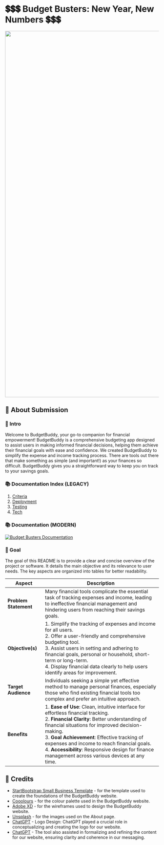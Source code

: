 # 💲💲💲 Budget Busters: New Year, New Numbers 💲💲💲
<p align="center">
  <img src="https://res.cloudinary.com/djdefbnij/image/upload/v1705314715/Hackathons/Screenshot_2024-01-15_at_10.27.38_rc7lor.png" alt="BudgetBustersBanner" width="1200"/>
</p>

## 📄 About Submission

### 🌟 Intro

Welcome to BudgetBuddy, your go-to companion for financial empowerment! BudgetBuddy is a comprehensive budgeting app designed to assist users in making informed financial decisions, helping them achieve their financial goals with ease and confidence. We created BudgetBuddy to simplify the expense and income tracking process. There are tools out there that make something as simple (and important!) as your finances so difficult. BudgetBuddy gives you a straightforward way to keep you on track to your savings goals.

### 📚 Documentation Index (LEGACY)

1. [Criteria](documentation/criteria.md)
2. [Deployment](documentation/deployment.md)
3. [Testing](documentation/testing.md)
4. [Tech](documentation/tech.md)

### 📚 Documentation (MODERN)
[![Budget Busters Documentation](https://img.shields.io/badge/View-Plexohub_Documentation-blue)](https://plexoio.github.io/janhackathonteam11/) 

### 🎯 Goal

The goal of this README is to provide a clear and concise overview of the project or software. It details the main objective and its relevance to user needs. The key aspects are organized into tables for better readability.

| Aspect         | Description |
| -------------- | ----------- |
| **Problem Statement** | Many financial tools complicate the essential task of tracking expenses and income, leading to ineffective financial management and hindering users from reaching their savings goals. |
| **Objective(s)** | 1. Simplify the tracking of expenses and income for all users.<br>2. Offer a user-friendly and comprehensive budgeting tool.<br>3. Assist users in setting and adhering to financial goals, personal or household, short-term or long-term.<br>4. Display financial data clearly to help users identify areas for improvement. |
| **Target Audience** | Individuals seeking a simple yet effective method to manage personal finances, especially those who find existing financial tools too complex and prefer an intuitive approach. |
| **Benefits** | 1. **Ease of Use**: Clean, intuitive interface for effortless financial tracking.<br>2. **Financial Clarity**: Better understanding of financial situations for improved decision-making.<br>3. **Goal Achievement**: Effective tracking of expenses and income to reach financial goals.<br>4. **Accessibility**: Responsive design for finance management across various devices at any time. |

## 🌟 Credits

- [StartBootstrap Small Business Template](https://startbootstrap.com/theme/small-business) - for the template used to create the foundations of the BudgetBuddy website.
- [Cooolours](https://coolors.co/) - for the colour palette used in the BudgetBuddy website.
- [Adobe XD](https://www.adobe.com/au/products/xd.html) - for the wireframes used to design the BudgetBuddy website.
- [Unsplash](https://unsplash.com/) - for the images used on the About page.
- [ChatGPT](https://chat.openai.com/) - Logo Design: ChatGPT played a crucial role in conceptualizing and creating the logo for our website.
- [ChatGPT](https://chat.openai.com/) - The tool also assisted in formalizing and refining the content for our website, ensuring clarity and coherence in our messaging.
